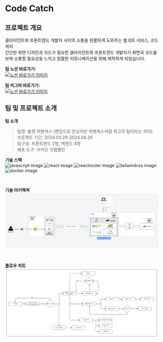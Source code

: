 # Code Catch

## 프로젝트 개요

클라이언트와 프론트엔드 개발자 사이의 소통을 원활하게 도와주는 웹 IDE 서비스, 코드 캐치
<br >
간단한 화면 디자인과 코드가 필요한 클라이언트와 프론트엔드 개발자가 화면과 코드를 보며 소통할 필요성을 느끼고 원활한 커뮤니케이션을 위해 제작하게 되었습니다.
<br >

**팀 노션 바로가기:**
<a href="https://goormkdx.notion.site/3-702bbcf566854b88aab8a9203252f0b8" >  
 <img src="https://img.shields.io/badge/notion-%23000000.svg?&style=for-the-badge&logo=notion&logoColor=white" alt="노션 바로가기 이미지" />
</a>

**팀 피그마 바로가기:**
<a href="https://www.figma.com/design/exFvqAy8zURbp6KryNB1aK/%EA%B5%AC%EB%A6%84-%EC%9B%B9-IDE-%ED%94%84%EB%A1%9C%EC%A0%9D%ED%8A%B8?node-id=0-1&t=EOMZLGK0rfgnUnDq-1" >  
 <img src="https://img.shields.io/badge/figma-%23F24E1E.svg?&style=for-the-badge&logo=figma&logoColor=white" alt="노션 바로가기 이미지" />
</a>

## 팀 및 프로젝트 소개

**팀 소개**

> 팀명: 룰렛 어벤져스 (랜덤으로 만났지만 어벤져스처럼 최고의 팀이라는 의미)
> <br>
> 프로젝트 기간: 2024.03.29-2024.04.26
> <br >
> 팀구성: 프론트엔드 2명, 백엔드 4명
> <br >
> 배포 도구: 카카오 크램폴린
> <br >

**기술 스택**
<br >
<img src="https://img.shields.io/badge/javascript-%23F7DF1E.svg?&style=for-the-badge&logo=javascript&logoColor=black" alt="javascript image"/>
<img src="https://img.shields.io/badge/react-%2361DAFB.svg?&style=for-the-badge&logo=react&logoColor=black" alt="react image"/>
<img src="https://img.shields.io/badge/reactrouter-%23CA4245.svg?&style=for-the-badge&logo=reactrouter&logoColor=black" alt="reactrouter image"/>
<img src="https://img.shields.io/badge/tailwindcss-%2306B6D4.svg?&style=for-the-badge&logo=tailwindcss&logoColor=black" alt="tailwindcss image"/>
<img src="https://img.shields.io/badge/docker-%232496ED.svg?&style=for-the-badge&logo=docker&logoColor=black" alt="docker image"/>

<br >

**기술 아키텍쳐**
<img src="./public/코드캐치 아키텍쳐.png" alt="team architecture">

<br >

**플로우 차트**
<img src="./public/코드캐치 플로우차트.png" alt="team flowchart">

